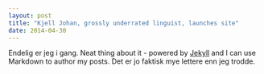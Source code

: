 ```yaml
---
layout: post
title: "Kjell Johan, grossly underrated linguist, launches site"
date: 2014-04-30
---
```


Endelig er jeg i gang. Neat thing about it - powered by [Jekyll](http://jekyllrb.com) and I can use Markdown to author my posts. Det er jo faktisk mye lettere enn jeg trodde.

